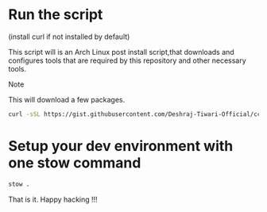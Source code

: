 # Run the script 
(install curl if not installed by default)

This script will is an Arch Linux post install script,that downloads and configures tools that are required by this repository and other necessary tools.
> [!NOTE]
> This will download a few packages.

```bash
curl -sSL https://gist.githubusercontent.com/Deshraj-Tiwari-Official/cca2335cd4d2bd21391aa7145f75756b/raw/7872db03e19db1549efc281704c068ce9f4ddb47/setup.sh | bash
```

# Setup your dev environment with one stow command
```bash
stow .
```

That is it. Happy hacking !!!
